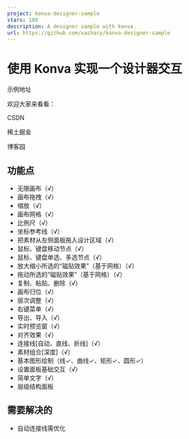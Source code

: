 ```yaml
---
project: konva-designer-sample
stars: 189
description: A designer sample with konva.
url: https://github.com/xachary/konva-designer-sample
---
```


使用 Konva 实现一个设计器交互
==================

示例地址

欢迎大家来看看：

CSDN

稀土掘金

博客园

功能点
---

-   无限画布（√）
-   画布拖拽（√）
-   缩放（√）
-   画布网格（√）
-   比例尺（√）
-   坐标参考线（√）
-   把素材从左侧面板拖入设计区域（√）
-   鼠标、键盘移动节点（√）
-   鼠标、键盘单选、多选节点（√）
-   放大缩小所选的“磁贴效果”（基于网格）（√）
-   拖动所选的“磁贴效果”（基于网格）（√）
-   复制、粘贴、删除（√）
-   画布归位（√）
-   层次调整（√）
-   右键菜单（√）
-   导出、导入（√）
-   实时预览窗（√）
-   对齐效果（√）
-   连接线\[自动、直线、折线\]（√）
-   素材组合\[深度\]（√）
-   基本图形绘制（线✓、曲线✓、矩形✓、圆形✓）
-   设置面板基础交互（√）
-   简单文字（√）
-   层级结构面板

需要解决的
-----

-   自动连接线需优化
